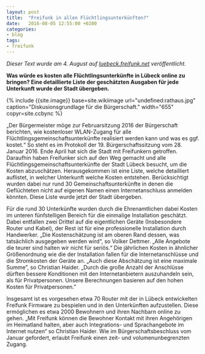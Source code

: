 ```yaml
---
layout: post
title:  "Freifunk in allen Flüchtlingsunterkünften?"
date:   2016-08-05 12:55:00 +0200
categories: 
- blog
tags:
- freifunk
---
```


*Dieser Text wurde am 4. August auf [luebeck.freifunk.net](http://luebeck.freifunk.net/2016/08/04/fluechtlingsunterkuenfte.html) veröffentlicht.*

**Was würde es kosten alle Flüchtlingsunterkünfte in Lübeck online zu bringen? Eine detaillierte Liste der geschätzten Ausgaben für jede Unterkunft wurde der Stadt übergeben.**

{% include {{site.image}} base=site.wikiimage url="undefined:rathaus.jpg" caption="Diskusionsgrundlage für die Bürgerschaft." width="655" copyr=site.ccbync %}

„Der Bürgermeister möge zur Februarsitzung 2016 der Bürgerschaft berichten, wie kostenloser WLAN-Zugang für alle Flüchtlingsgemeinschaftsunterkünfte realisiert werden kann und was es ggf. kostet.“ So steht es im Protokoll der 19. Bürgerschaftssitzung vom 28. Januar 2016. Ende April hat sich die Stadt mit Freifunkern getroffen. Daraufhin haben Freifunker sich auf den Weg gemacht und alle Flüchtlingsgemeinschaftsunterkünfte der Stadt Lübeck besucht, um die Kosten abzuschätzen. Herausgekommen ist eine Liste, welche detailliert auflistet, in welcher Unterkunft welche Kosten entstehen. Berücksichtigt wurden dabei nur rund 30 Gemeinschaftsunterkünfte in denen die Geflüchteten nicht auf eigenen Namen einen Internetanschluss anmelden könnten. Diese Liste wurde jetzt der Stadt übergeben.

Für die rund 30 Unterkünfte wurden durch die Ehrenamtlichen dabei Kosten im unteren fünfstelligen Bereich für die einmalige Installation geschätzt. Dabei entfallen zwei Drittel auf die eigentlichen Geräte (Insbesondere Router und Kabel), der Rest ist für eine professionelle Installation durch Handwerker. „Die Kostenschätzung ist am oberen Rand dessen, was tatsächlich ausgegeben werden wird“, so Volker Dettmer. „Alle Angebote die teurer sind halten wir nicht für seriös.“ Die jährlichen Kosten in ähnlicher Größenordnung wie die der Installation fallen für die Internetanschlüsse und die Stromkosten der Geräte an. „Auch diese Abschätzung ist eine maximale Summe”, so Christian Haider. „Durch die große Anzahl der Anschlüsse dürften bessere Konditionen mit den Internetanbietern auszuhandeln sein, als für Privatpersonen. Unsere Berechnungen basieren auf den hohen Kosten für Privatpersonen.”

Insgesamt ist es vorgesehen etwa 70 Router mit der in Lübeck entwickelten Freifunk Firmware zu bespielen und in den Unterkünften aufzustellen. Diese ermöglichen es etwa 2000 Bewohnern und ihren Nachbarn online zu gehen. „Mit Freifunk können die Bewohner Kontakt mit ihren Angehörigen im Heimatland halten, aber auch Integrations- und Sprachangebote im Internet nutzen“ so Christian Haider. Wie im Bürgerschaftsbeschluss vom Januar gefordert, erlaubt Freifunk einen zeit- und volumenunbegrenzten Zugang.
